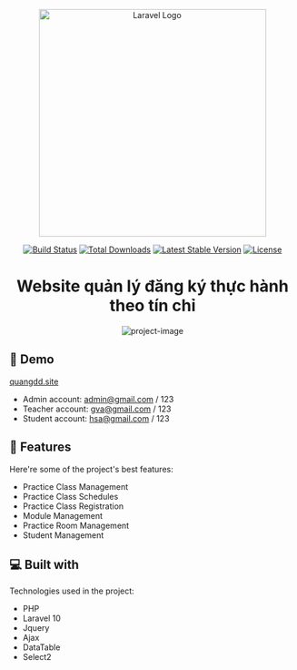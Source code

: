<p align="center"><a href="https://laravel.com" target="_blank"><img src="https://raw.githubusercontent.com/laravel/art/master/logo-lockup/5%20SVG/2%20CMYK/1%20Full%20Color/laravel-logolockup-cmyk-red.svg" width="400" alt="Laravel Logo"></a></p>

<p align="center">
<a href="https://github.com/laravel/framework/actions"><img src="https://github.com/laravel/framework/workflows/tests/badge.svg" alt="Build Status"></a>
<a href="https://packagist.org/packages/laravel/framework"><img src="https://img.shields.io/packagist/dt/laravel/framework" alt="Total Downloads"></a>
<a href="https://packagist.org/packages/laravel/framework"><img src="https://img.shields.io/packagist/v/laravel/framework" alt="Latest Stable Version"></a>
<a href="https://packagist.org/packages/laravel/framework"><img src="https://img.shields.io/packagist/l/laravel/framework" alt="License"></a>
</p>

<h1 align="center" id="title">Website quản lý đăng ký thực hành theo tín chỉ</h1>

<p align="center"><img src="https://socialify.git.ci/quangdu1202/scheduler/image?description=1&amp;descriptionEditable=&amp;font=Inter&amp;forks=1&amp;issues=1&amp;language=1&amp;name=1&amp;owner=1&amp;pattern=Plus&amp;pulls=1&amp;stargazers=1&amp;theme=Light" alt="project-image"></p>

<h2>🚀 Demo</h2>

[quangdd.site](quangdd.site)
*   Admin account: admin@gmail.com / 123
*   Teacher account: gva@gmail.com / 123
*   Student account: hsa@gmail.com / 123
  
  
<h2>🧐 Features</h2>

Here're some of the project's best features:

*   Practice Class Management
*   Practice Class Schedules
*   Practice Class Registration
*   Module Management
*   Practice Room Management
*   Student Management

  
  
<h2>💻 Built with</h2>

Technologies used in the project:

*   PHP
*   Laravel 10
*   Jquery
*   Ajax
*   DataTable
*   Select2
